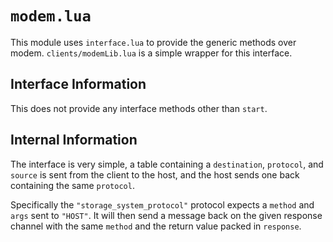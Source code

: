 # `modem.lua`
This module uses `interface.lua` to provide the generic methods over modem. `clients/modemLib.lua` is a simple wrapper for this interface.

## Interface Information
This does not provide any interface methods other than `start`.

## Internal Information
The interface is very simple, a table containing a `destination`, `protocol`, and `source` is sent from the client to the host, and the host sends one back containing the same `protocol`. 

Specifically the `"storage_system_protocol"` protocol expects a `method` and `args` sent to `"HOST"`. It will then send a message back on the given response channel with the same `method` and the return value packed in `response`.